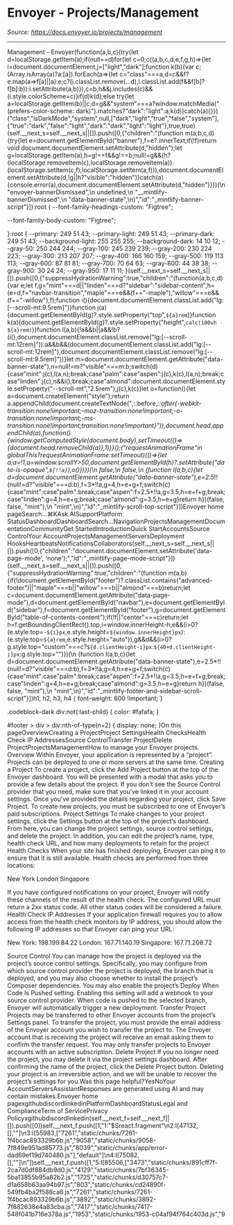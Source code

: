 # Envoyer - Projects/Management

*Source: https://docs.envoyer.io/projects/management*

---

Management - Envoyer(function(a,b,c){try{let d=localStorage.getItem(a);if(null==d)for(let c=0;c((a,b,c,d,e,f,g,h)=>{let i=document.documentElement,j=["light","dark"];function k(b){var c;(Array.isArray(a)?a:[a]).forEach(a=>{let c="class"===a,d=c&&f?e.map(a=>f[a]||a):e;c?(i.classList.remove(...d),i.classList.add(f&&f[b]?f[b]:b)):i.setAttribute(a,b)}),c=b,h&&j.includes(c)&&(i.style.colorScheme=c)}if(d)k(d);else try{let a=localStorage.getItem(b)||c,d=g&&"system"===a?window.matchMedia("(prefers-color-scheme: dark)").matches?"dark":"light":a;k(d)}catch(a){}})("class","isDarkMode","system",null,["dark","light","true","false","system"],{"true":"dark","false":"light","dark":"dark","light":"light"},true,true)(self.__next_s=self.__next_s||[]).push([0,{"children":"(function m(a,b,c,d){try{let e=document.getElementById(\"banner\"),f=e?.innerText;if(!f)return void document.documentElement.setAttribute(d,\"hidden\");let g=localStorage.getItem(a),h=g!==f&&g!==b;null!=g&&(h?(localStorage.removeItem(c),localStorage.removeItem(a)):(localStorage.setItem(c,f),localStorage.setItem(a,f))),document.documentElement.setAttribute(d,!g||h?\"visible\":\"hidden\")}catch(a){console.error(a),document.documentElement.setAttribute(d,\"hidden\")}})(\n  \"envoyer-bannerDismissed\",\n  undefined,\n  \"__mintlify-bannerDismissed\",\n  \"data-banner-state\",\n)","id":"_mintlify-banner-script"}]):root {
  --font-family-headings-custom: "Figtree";
  
  --font-family-body-custom: "Figtree";
  
}:root {
    --primary: 249 51 43;
    --primary-light: 249 51 43;
    --primary-dark: 249 51 43;
    --background-light: 255 255 255;
    --background-dark: 14 10 12;
    --gray-50: 250 244 244;
    --gray-100: 245 239 239;
    --gray-200: 230 224 223;
    --gray-300: 213 207 207;
    --gray-400: 166 160 159;
    --gray-500: 119 113 113;
    --gray-600: 87 81 81;
    --gray-700: 70 64 63;
    --gray-800: 44 38 38;
    --gray-900: 30 24 24;
    --gray-950: 17 11 11;
  }(self.__next_s=self.__next_s||[]).push([0,{"suppressHydrationWarning":true,"children":"(function(a,b,c,d){var e;let f,g=\"mint\"===d||\"linden\"===d?\"sidebar\":\"sidebar-content\",h=(e=d,f=\"navbar-transition\",\"maple\"===e&&(f+=\"-maple\"),\"willow\"===e&&(f+=\"-willow\"),f);function i(){document.documentElement.classList.add(\"lg:[--scroll-mt:9.5rem]\")}function j(a){document.getElementById(g)?.style.setProperty(\"top\",`${a}rem`)}function k(a){document.getElementById(g)?.style.setProperty(\"height\",`calc(100vh - ${a}rem)`)}function l(a,b){!a&&b||a&&!b?(i(),document.documentElement.classList.remove(\"lg:[--scroll-mt:12rem]\")):a&&b&&(document.documentElement.classList.add(\"lg:[--scroll-mt:12rem]\"),document.documentElement.classList.remove(\"lg:[--scroll-mt:9.5rem]\"))}let m=document.documentElement.getAttribute(\"data-banner-state\"),n=null!=m?\"visible\"===m:b;switch(d){case\"mint\":j(c),l(a,n);break;case\"palm\":case\"aspen\":j(c),k(c),l(a,n);break;case\"linden\":j(c),n&&i();break;case\"almond\":document.documentElement.style.setProperty(\"--scroll-mt\",\"2.5rem\"),j(c),k(c)}let o=function(){let a=document.createElement(\"style\");return a.appendChild(document.createTextNode(\"*,*::before,*::after{-webkit-transition:none!important;-moz-transition:none!important;-o-transition:none!important;-ms-transition:none!important;transition:none!important}\")),document.head.appendChild(a),function(){window.getComputedStyle(document.body),setTimeout(()=>{document.head.removeChild(a)},1)}}();(\"requestAnimationFrame\"in globalThis?requestAnimationFrame:setTimeout)(()=>{let a;a=!1,a=window.scrollY>50,document.getElementById(h)?.setAttribute(\"data-is-opaque\",`${!!a}`),o()})})(\n  false,\n  false,\n  (function l(a,b,c){let d=document.documentElement.getAttribute(\"data-banner-state\"),e=2.5*!!(null!=d?\"visible\"===d:b),f=3*!!a,g=4,h=e+g+f;switch(c){case\"mint\":case\"palm\":break;case\"aspen\":f=2.5*!!a,g=3.5,h=e+f+g;break;case\"linden\":g=4,h=e+g;break;case\"almond\":g=3.5,h=e+g}return h})(false, false, \"mint\"),\n  \"mint\",\n)","id":"_mintlify-scroll-top-script"}])Envoyer home pageSearch...⌘KAsk AISupportPlatform StatusDashboardDashboardSearch...NavigationProjectsManagementDocumentationCommunityGet StartedIntroductionQuick StartAccountsSource ControlYour AccountProjectsManagementServersDeployment HooksHeartbeatsNotificationsCollaborators(self.__next_s=self.__next_s||[]).push([0,{"children":"document.documentElement.setAttribute('data-page-mode', 'none');","id":"_mintlify-page-mode-script"}])(self.__next_s=self.__next_s||[]).push([0,{"suppressHydrationWarning":true,"children":"(function m(a,b){if(!document.getElementById(\"footer\")?.classList.contains(\"advanced-footer\")||\"maple\"===b||\"willow\"===b||\"almond\"===b)return;let c=document.documentElement.getAttribute(\"data-page-mode\"),d=document.getElementById(\"navbar\"),e=document.getElementById(\"sidebar\"),f=document.getElementById(\"footer\"),g=document.getElementById(\"table-of-contents-content\");if(!f||\"center\"===c)return;let h=f.getBoundingClientRect().top,i=window.innerHeight-h;e&&(i>0?(e.style.top=`-${i}px`,e.style.height=`${window.innerHeight}px`):(e.style.top=`${a}rem`,e.style.height=\"auto\")),g&&d&&(i>0?g.style.top=\"custom\"===c?`${d.clientHeight-i}px`:`${40+d.clientHeight-i}px`:g.style.top=\"\")})(\n  (function l(a,b,c){let d=document.documentElement.getAttribute(\"data-banner-state\"),e=2.5*!!(null!=d?\"visible\"===d:b),f=3*!!a,g=4,h=e+g+f;switch(c){case\"mint\":case\"palm\":break;case\"aspen\":f=2.5*!!a,g=3.5,h=e+f+g;break;case\"linden\":g=4,h=e+g;break;case\"almond\":g=3.5,h=e+g}return h})(false, false, \"mint\"),\n  \"mint\",\n)","id":"_mintlify-footer-and-sidebar-scroll-script"}])h1, h2, h3, h4 {
    font-weight: 600 !important;
}

.codeblock-dark div:not(:last-child) {
    color: #fafafa;
}

#footer > div > div:nth-of-type(n+2) {
    display: none;
}On this pageOverviewCreating a ProjectProject SettingsHealth ChecksHealth Check IP AddressesSource ControlTransfer ProjectDelete ProjectProjectsManagementHow to manage your Envoyer projects.​Overview
Within Envoyer, your application is represented by a “project”. Projects can be deployed to one or more servers at the same time.
​Creating a Project
To create a project, click the Add Project button at the top of the Envoyer dashboard. You will be presented with a modal that asks you to provide a few details about the project.
If you don’t see the Source Control provider that you need, make sure that you’ve linked it in your account settings.
Once you’ve provided the details regarding your project, click Save Project.
To create new projects, you must be subscribed to one of Envoyer’s paid subscriptions.
​Project Settings
To make changes to your project settings, click the Settings button at the top of the project’s dashboard.
From here, you can change the project settings, source control settings, and delete the project. In addition, you can edit the project’s name, type, health check URL, and how many deployments to retain for the project
​Health Checks
When your site has finished deploying, Envoyer can ping it to ensure that it is still available. Health checks are performed from three locations:

New York
London
Singapore

If you have configured notifications on your project, Envoyer will notify these channels of the result of the health check.
The configured URL must return a 2xx status code. All other status codes will be considered a failure.
​Health Check IP Addresses
If your application firewall requires you to allow access from the health check monitors by IP address, you should allow the following IP addresses so that Envoyer can ping your URL:

New York: 198.199.84.22
London: 167.71.140.19
Singapore: 167.71.208.72

​Source Control
You can manage how the project is deployed via the project’s source control settings. Specifically, you may configure from which source control provider the project is deployed, the branch that is deployed, and you may also choose whether to install the project’s Composer dependencies.
You may also enable the project’s Deploy When Code Is Pushed setting. Enabling this setting will add a webhook to your source control provider. When code is pushed to the selected branch, Envoyer will automatically trigger a new deployment.
​Transfer Project
Projects may be transferred to other Envoyer accounts from the project’s Settings panel. To transfer the project, you must provide the email address of the Envoyer account you wish to transfer the project to. The Envoyer account that is receiving the project will receive an email asking them to confirm the transfer request.
You may only transfer projects to Envoyer accounts with an active subscription.
​Delete Project
If you no longer need the project, you may delete it via the project settings dashboard. After confirming the name of the project, click the Delete Project button.
Deleting your project is an irreversible action, and we will be unable to recover the project’s settings for you.Was this page helpful?YesNoYour AccountServersAssistantResponses are generated using AI and may contain mistakes.Envoyer home pagexgithubdiscordlinkedinPlatformDashboardStatusLegal and ComplianceTerm of ServicePrivacy Policyxgithubdiscordlinkedin(self.__next_f=self.__next_f||[]).push([0])self.__next_f.push([1,"1:\"$Sreact.fragment\"\n2:I[47132,[],\"\"]\n3:I[55983,[\"7261\",\"static/chunks/7261-1f4bcac893329b6b.js\",\"9058\",\"static/chunks/9058-7f849e951ad85773.js\",\"8039\",\"static/chunks/app/error-dad69ef19d740480.js\"],\"default\"]\n4:I[75082,[],\"\"]\n"])self.__next_f.push([1,"5:I[85506,[\"3473\",\"static/chunks/891cff7f-2ca7d0df884db9d0.js\",\"4129\",\"static/chunks/7bf36345-5ba13855b95a82b2.js\",\"1725\",\"static/chunks/d30757c7-d1a658b63aa94b97.js\",\"803\",\"static/chunks/cd24890f-549fb4ba2f588ca6.js\",\"7261\",\"static/chunks/7261-1f4bcac893329b6b.js\",\"3892\",\"static/chunks/3892-7f882638e4a83cba.js\",\"7417\",\"static/chunks/7417-548f041b716e378a.js\",\"1953\",\"static/chunks/1953-c04af94f764c403d.js\",\"9